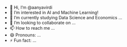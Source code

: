 - 👋 Hi, I’m @aanyavirdi
- 👀 I’m interested in AI and Machine Learning!
- 🌱 I’m currently studying Data Science and Economics ...
- 💞️ I’m looking to collaborate on ...
- 📫 How to reach me ...
- 😄 Pronouns: ...
- ⚡ Fun fact: ...

<!---
aanyavirdi/aanyavirdi is a ✨ special ✨ repository because its `README.md` (this file) appears on your GitHub profile.
You can click the Preview link to take a look at your changes.
--->
